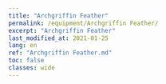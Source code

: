 ```yaml
---
title: "Archgriffin Feather"
permalink: /equipment/Archgriffin Feather/
excerpt: "Archgriffin Feather"
last_modified_at: 2021-01-25
lang: en
ref: "Archgriffin Feather.md"
toc: false
classes: wide
---
```


